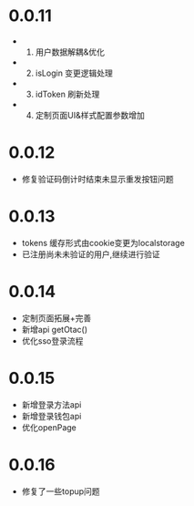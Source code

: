 
# 0.0.11
- 1. 用户数据解耦&优化 
- 2. isLogin 变更逻辑处理 
- 3. idToken 刷新处理 
- 4. 定制页面UI&样式配置参数增加 

# 0.0.12
- 修复验证码倒计时结束未显示重发按钮问题 

# 0.0.13
- tokens 缓存形式由cookie变更为localstorage 
- 已注册尚未未验证的用户,继续进行验证 

# 0.0.14
- 定制页面拓展+完善 
- 新增api getOtac() 
- 优化sso登录流程 

# 0.0.15
- 新增登录方法api 
- 新增登录钱包api 
- 优化openPage 

# 0.0.16
- 修复了一些topup问题 
